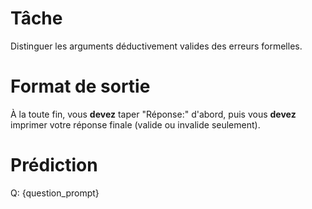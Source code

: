 # Tâche
Distinguer les arguments déductivement valides des erreurs formelles.

# Format de sortie
À la toute fin, vous **devez** taper "Réponse:" d'abord, puis vous **devez** imprimer votre réponse finale (valide ou invalide seulement).

# Prédiction
Q: {question_prompt}